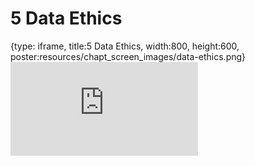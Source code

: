 # 5 Data Ethics
 
{type: iframe, title:5 Data Ethics, width:800, height:600, poster:resources/chapt_screen_images/data-ethics.png}
![](https://hutchdatascience.org/Ethical_Data_Handling_for_Cancer_Research/data-ethics.html)
 

 
